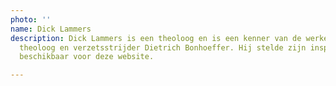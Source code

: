 ```yaml
---
photo: ''
name: Dick Lammers
description: Dick Lammers is een theoloog en is een kenner van de werken van de Duitse
  theoloog en verzetsstrijder Dietrich Bonhoeffer. Hij stelde zijn inspirerende teksten
  beschikbaar voor deze website.

---
```

